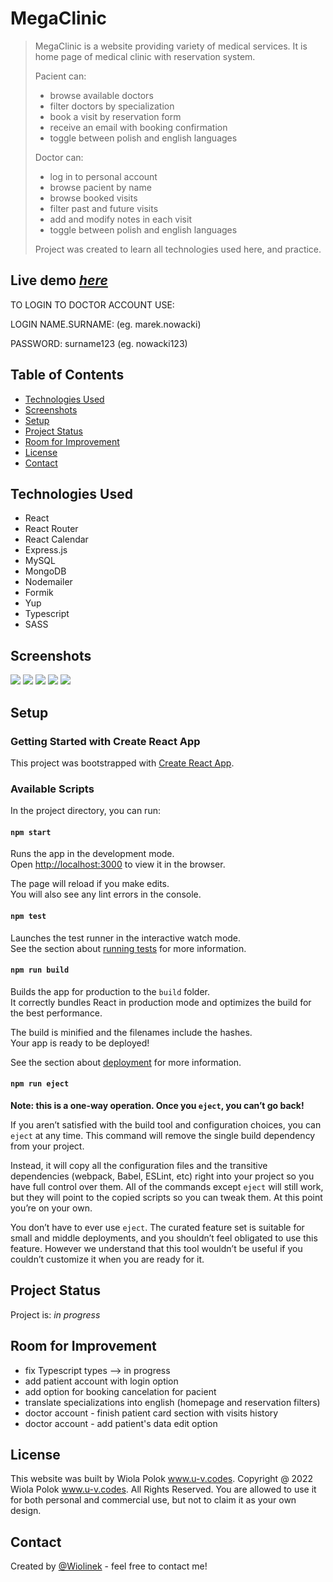 # MegaClinic

> MegaClinic is a website providing variety of medical services. It is home page of medical clinic with reservation system.
>
> Pacient can:
>
> - browse available doctors
> - filter doctors by specialization
> - book a visit by reservation form
> - receive an email with booking confirmation
> - toggle between polish and english languages
>
> Doctor can:
>
> - log in to personal account
> - browse pacient by name
> - browse booked visits
> - filter past and future visits
> - add and modify notes in each visit
> - toggle between polish and english languages
>
> Project was created to learn all technologies used here, and practice.

## Live demo [_here_](https://megaclinic.ultra-violet.codes)

TO LOGIN TO DOCTOR ACCOUNT USE:

LOGIN NAME.SURNAME: (eg. marek.nowacki)

PASSWORD: surname123 (eg. nowacki123)

## Table of Contents

- [Technologies Used](#technologies-used)
- [Screenshots](#screenshots)
- [Setup](#setup)
- [Project Status](#project-status)
- [Room for Improvement](#room-for-improvement)
- [License](#license)
- [Contact](#contact)

## Technologies Used

- React
- React Router
- React Calendar
- Express.js
- MySQL
- MongoDB
- Nodemailer
- Formik
- Yup
- Typescript
- SASS

## Screenshots

![](public/images/screens/hp.png)
![](public/images/screens/doctors.png)
![](public/images/screens/form.png)
![](public/images/screens/doctorAccount.png)
![](public/images/screens/visitDetails.png)

## Setup

### Getting Started with Create React App

This project was bootstrapped with [Create React App](https://github.com/facebook/create-react-app).

### Available Scripts

In the project directory, you can run:

#### `npm start`

Runs the app in the development mode.\
Open [http://localhost:3000](http://localhost:3000) to view it in the browser.

The page will reload if you make edits.\
You will also see any lint errors in the console.

#### `npm test`

Launches the test runner in the interactive watch mode.\
See the section about [running tests](https://facebook.github.io/create-react-app/docs/running-tests) for more information.

#### `npm run build`

Builds the app for production to the `build` folder.\
It correctly bundles React in production mode and optimizes the build for the best performance.

The build is minified and the filenames include the hashes.\
Your app is ready to be deployed!

See the section about [deployment](https://facebook.github.io/create-react-app/docs/deployment) for more information.

#### `npm run eject`

**Note: this is a one-way operation. Once you `eject`, you can’t go back!**

If you aren’t satisfied with the build tool and configuration choices, you can `eject` at any time. This command will remove the single build dependency from your project.

Instead, it will copy all the configuration files and the transitive dependencies (webpack, Babel, ESLint, etc) right into your project so you have full control over them. All of the commands except `eject` will still work, but they will point to the copied scripts so you can tweak them. At this point you’re on your own.

You don’t have to ever use `eject`. The curated feature set is suitable for small and middle deployments, and you shouldn’t feel obligated to use this feature. However we understand that this tool wouldn’t be useful if you couldn’t customize it when you are ready for it.

## Project Status

Project is: _in progress_

## Room for Improvement

- fix Typescript types --> in progress
- add patient account with login option
- add option for booking cancelation for pacient
- translate specializations into english (homepage and reservation filters)
- doctor account - finish patient card section with visits history
- doctor account - add patient's data edit option

## License

This website was built by Wiola Polok www.u-v.codes.
Copyright @ 2022 Wiola Polok www.u-v.codes. All Rights Reserved.
You are allowed to use it for both personal and commercial use, but not to claim it as your own design.

## Contact

Created by [@Wiolinek](https://github.com/Wiolinek) - feel free to contact me!
